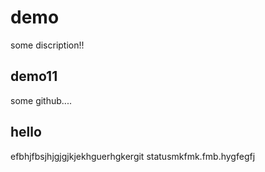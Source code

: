 # demo

some discription!!

## demo11

some github....

## hello
 
 efbhjfbsjhjgjgjkjekhguerhgkergit statusmkfmk.fmb.hygfegfj
 
